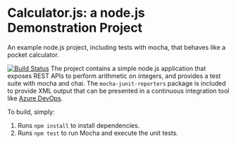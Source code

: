 Calculator.js: a node.js Demonstration Project
==============================================
An example node.js project, including tests with mocha, that behaves like
a pocket calculator.

[![Build Status](https://dev.azure.com/haharako400/External%20Source%20Management%20and%20Azure%20Pipelines%20Integration/_apis/build/status/harakogit.calculator?branchName=refs%2Fpull%2F1%2Fmerge)](https://dev.azure.com/haharako400/External%20Source%20Management%20and%20Azure%20Pipelines%20Integration/_build/latest?definitionId=8&branchName=refs%2Fpull%2F1%2Fmerge)
The project contains a simple node.js application that exposes REST APIs
to perform arithmetic on integers, and provides a test suite with mocha
and chai.  The `mocha-junit-reporters` package is included to provide XML
output that can be presented in a continuous integration tool like
[Azure DevOps](https://azure.com/devops).

To build, simply:

1. Runs `npm install` to install dependencies.
2. Runs `npm test` to run Mocha and execute the unit tests.

